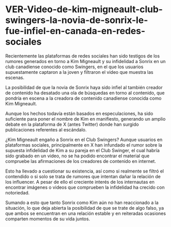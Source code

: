 # VER-Video-de-kim-migneault-club-swingers-la-novia-de-sonrix-le-fue-infiel-en-canada-en-redes-sociales

Recientemente las plataformas de redes sociales han sido testigos de los rumores generados en torno a Kim Migneault y su infidelidad a Sonrix en un club canadiense conocido como Swingers, en el que los usuarios supuestamente captaron a la joven y filtraron el video que muestra las escenas.

La posibilidad de que la novia de Sonrix haya sido infiel al también creador de contenido ha desatado una ola de búsquedas en torno al contenido, que pondría en escena a la creadora de contenido canadiense conocida como Kim Migneault.

Aunque los hechos todavía están basados en especulaciones, ha sido suficiente para poner el nombre de Kim en manifiesto, generando un amplio debate en la plataforma de X (antes Twitter) donde han surgido publicaciones referentes al escándalo.

¿Kim Migneault engaño a Sonrix en el Club Swingers?
Aunque usuarios en plataformas sociales, principalmente en X han infundado el rumor sobre la supuesta infidelidad de Kim a su pareja en el Club Swinger, el cual habría sido grabado en un video, no se ha podido encontrar el material que compruebe las afirmaciones de los creadores de contenido en internet.

Esto ha llevado a cuestionar su existencia, así como si realmente se filtró el contendido o si solo se trata de rumores que intentan dañar la relación de los influencer. A pesar de ello el creciente interés de los internautas en encontrar imágenes o videos que comprueben la infidelidad ha crecido con notoriedad.

Sumando a esto que tanto Sonrix como Kim aún no han reaccionado a la situación, lo que deja abierta la posibilidad de que se trate de algo falso, ya que ambos se encuentran en una relación estable y en reiteradas ocasiones comparten momentos de su vida juntos.
